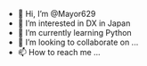 - 👋 Hi, I’m @Mayor629
- 👀 I’m interested in DX in Japan
- 🌱 I’m currently learning Python
- 💞️ I’m looking to collaborate on ...
- 📫 How to reach me ...

<!---
Mayor629/Mayor629 is a ✨ special ✨ repository because its `README.md` (this file) appears on your GitHub profile.
You can click the Preview link to take a look at your changes.
--->
